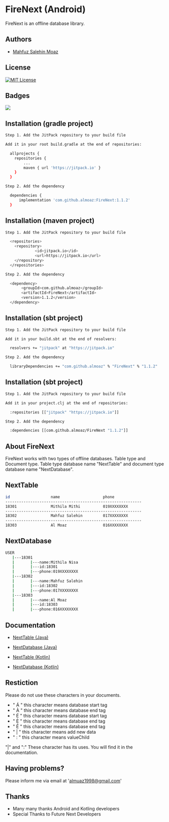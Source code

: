 # FireNext (Android)

FireNext is an offline database library.


## Authors

- [Mahfuz Salehin Moaz](https://www.github.com/almoaz)


## License
[![MIT License](https://img.shields.io/badge/License-MIT-green.svg)](https://github.com/almoaz/FireNext/blob/master/LICENSE)


## Badges

[![](https://jitpack.io/v/almoaz/FireNext.svg)](https://jitpack.io/#almoaz/FireNext)


## Installation (gradle project)

```bash
Step 1. Add the JitPack repository to your build file

Add it in your root build.gradle at the end of repositories:

  allprojects {
	repositories {
		...
		maven { url 'https://jitpack.io' }
	}
  }

Step 2. Add the dependency

  dependencies {
	  implementation 'com.github.almoaz:FireNext:1.1.2'
  }

```

## Installation (maven project)

```bash
Step 1. Add the JitPack repository to your build file

  <repositories>
	<repository>
             <id>jitpack.io</id>
             <url>https://jitpack.io</url>
	</repository>
  </repositories>

Step 2. Add the dependency

  <dependency>
       <groupId>com.github.almoaz</groupId>
       <artifactId>FireNext</artifactId>
       <version>1.1.2</version>
  </dependency>

```

## Installation (sbt project)

```bash
Step 1. Add the JitPack repository to your build file

Add it in your build.sbt at the end of resolvers:

  resolvers += "jitpack" at "https://jitpack.io"

Step 2. Add the dependency

  libraryDependencies += "com.github.almoaz" % "FireNext" % "1.1.2"	

```
## Installation (sbt project)

```bash
Step 1. Add the JitPack repository to your build file

Add it in your project.clj at the end of repositories:

  :repositories [["jitpack" "https://jitpack.io"]]

Step 2. Add the dependency

  :dependencies [[com.github.almoaz/FireNext "1.1.2"]]	

```
    
    
## About FireNext

FireNext works with two types of offline databases. Table type and Document type. Table type database name "NextTable" and document type database name "NextDatabase".

## NextTable

```bash
id                  name                   phone 
------------------------------------------------------------
18301               Mithila Mithi          019XXXXXXXX
------------------------------------------------------------
18302               Mahfuz Salehin         017XXXXXXXX
------------------------------------------------------------
18303               Al Moaz                016XXXXXXXX

```

## NextDatabase

```bash
USER
   |---18301
   |       |---name:Mithila Nisa
   |       |---id:18301
   |       |---phone:019XXXXXXXX
   |---18302
   |       |---name:Mahfuz Salehin
   |       |---id:18302
   |       |---phone:017XXXXXXXX
   |---18303
   |       |---name:Al Moaz
   |       |---id:18303
   |       |---phone:016XXXXXXXX

```


## Documentation

- [NextTable (Java)](https://github.com/almoaz/FireNext/blob/master/NextTable.md)
- [NextDatabase (Java)](https://github.com/almoaz/FireNext/blob/master/NextDatabase.md)


- [NextTable (Kotlin)](https://github.com/almoaz/FireNext/blob/master/NextTable(kt).md)
- [NextDatabase (Kotlin)](https://github.com/almoaz/FireNext/blob/master/NextDatabase(kt).md)


## Restiction

Please do not use these characters in your documents.

- " Á " this character means database start tag
- " À " this character means database end tag
- " É " this character means database start tag
- " È " this character means database end tag
- " Ê " this character means database end tag
- " | " this character means add new data
- " : " this character means valueChild

"|" and ":" These character has its uses. You will find it in the documentation.


## Having problems?

Please inform me via email at 'almuaz1998@gmail.com'


## Thanks

- Many many thanks Android and Kotling developers
- Special Thanks to Future Next Developers


